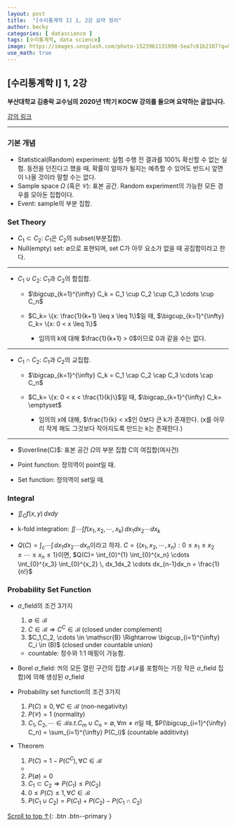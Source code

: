 ```yaml
---
layout: post
title:  "[수리통계학 I] 1, 2강 요약 정리"
author: becky
categories: [ datascience ]
tags: [수리통계학, data science]
image: https://images.unsplash.com/photo-1523961131990-5ea7c61b2107?q=80&w=1974&auto=format&fit=crop&ixlib=rb-4.0.3&ixid=M3wxMjA3fDB8MHxwaG90by1wYWdlfHx8fGVufDB8fHx8fA%3D%3D
use_math: true
---
```


## [수리통계학 I] 1, 2강  

**부산대학교 김충락 교수님의 2020년 1학기 KOCW 강의를 들으며 요약하는 글입니다.**  

[강의 링크](http://www.kocw.net/home/enrolment/enrolmentView.do?cid=7c789810ade43386&lid=ab9a991198792450)  


---  

### 기본 개념  

* Statistical(Random) experiment: 실험 수행 전 결과를 100% 확신할 수 없는 실험. 동전을 던진다고 했을 때, 확률이 얼마가 될지는 예측할 수 있어도 반드시 앞면이 나올 것이라 말할 수는 없다.  
* Sample space $\Omega$ (혹은 $\mathscr{C}$): 표본 공간. Random experiment의 가능한 모든 경우를 모아둔 집합이다.  
* Event: sample의 부분 집합.  


### Set Theory  

* $C_1 \subset C_2$: $C_1$은 $C_2$의 subset(부분집합).  
* Null(empty) set: $\emptyset$으로 표현되며, set C가 아무 요소가 없을 때 공집합이라고 한다.  

---
* $C_1 \cup C_2$: $C_1$과 $C_2$의 합집합.  
  + $\bigcup_{k=1}^{\infty} C_k = C_1 \cup C_2 \cup C_3 \cdots \cup C_n$  
  
  + $C_k= \{x: \frac{1}{k+1} \leq x \leq 1\}$일 때, $\bigcup_{k=1}^{\infty} C_k= \{x: 0 < x \leq 1\}$  
    - 임의의 k에 대해 $\frac{1}{k+1} > 0$이므로 0과 같을 수는 없다.  
    
    
---
* $C_1 \cap C_2$: $C_1$과 $C_2$의 교집합.  
  + $\bigcap_{k=1}^{\infty} C_k = C_1 \cap C_2 \cap C_3 \cdots \cap C_n$  
  
  + $C_k= \{x: 0 < x < \frac{1}{k}\}$일 때, $\bigcap_{k=1}^{\infty} C_k= \emptyset$  
    - 임의의 x에 대해, $\frac{1}{k} < x$인 0보다 큰 k가 존재한다. (x를 아무리 작게 해도 그것보다 작아지도록 만드는 k는 존재한다.)  
    
---
* $\overline{C}$: 표본 공간 $\Omega$의 부분 집합 C의 여집합(여사건)  

* Point function: 정의역이 point일 때.  
* Set function: 정의역이 set일 때.  


### Integral  

* $\iint_C f(x,y) \, dxdy$  
* k-fold integration: $\iint \cdots \int f(x_1,x_2,\cdots,x_k) \, dx_1dx_2 \cdots dx_k$  

* $Q(C)= \int_c \cdots \int \, dx_1dx_2 \cdots dx_n$이라고 하자. $C= \{(x_1,x_2, \cdots, x_n): 0 \leq x_1 \leq x_2 \leq \cdots \leq x_n \leq 1 \}$이면, $Q(C)= \int_{0}^{1} \int_{0}^{x_n} \cdots \int_{0}^{x_3} \int_{0}^{x_2} \, dx_1dx_2 \cdots dx_{n-1}dx_n = \frac{1}{n!}$  


### Probability Set Function  

* $\sigma$\_field의 조건 3가지  
  1. $\emptyset \in \mathscr{B}$  
  2. $C \in \mathscr{B} \Rightarrow C^C \in \mathscr{B}$ (closed under complement)   
  3. $C_1,C_2, \cdots \in \mathscr{B} \Rightarrow \bigcup_{i=1}^{\infty} C_i \in (B)$ (closed under countable union)  
    * countable: 정수와 1:1 매핑이 가능함.  
    
* Borel $\sigma$\_field: $\Re$의 모든 열린 구간의 집합 $\mathscr{I}$($\mathscr{I}$를 포함하는 가장 작은 $\sigma$\_field 집합)에 의해 생성된 $\sigma$\_field    


* Probability set function의 조건 3가지  
  1. $P(C) \geq 0, \forall C \in  \mathscr{B}$ (non-negativity)  
  2. $P(\mathscr{C}) = 1$ (normality)  
  3. $C_1, C_2, \cdots \in \mathscr{B}  s.t.  C_m \cup C_n = \emptyset, \forall m \ne n$일 때, $P(\bigcup_{i=1}^{\infty} C_n) = \sum_{i=1}^{\infty} P(C_i)$ (countable additivity)  


* Theorem  
  1. $P(C) = 1- P(C^C), \forall C \in \mathscr{B}$  
    * <style color=#888888> $C \cup C^C = \mathscr{C} and C \cap C^C = \emptyset$ </style>  
  2. $P(\emptyset) = 0$  
  3. $C_1 \subset C_2 \Rightarrow P(C_1) \leq P(C_2)$  
  4. $0 \leq P(C) \leq 1, \forall C \in \mathscr{B}$  
  5. $P(C_1 \cup C_2) = P(C_1) + P(C_2) - P(C_1 \cap C_2)$  
  








[Scroll to top ↑](#){: .btn .btn--primary }   


